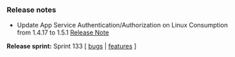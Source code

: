 ### Release notes

<!-- Please add your release notes in the following format:
- My change description (#PR)
-->
- Update App Service Authentication/Authorization on Linux Consumption from 1.4.17 to 1.5.1 [Release Note](https://github.com/Azure/app-service-announcements/issues/406)

**Release sprint:** Sprint 133
[ [bugs](https://github.com/Azure/azure-functions-host/issues?q=is%3Aissue+milestone%3A%22Functions+Sprint+133%22+label%3Abug+is%3Aclosed) | [features](https://github.com/Azure/azure-functions-host/issues?q=is%3Aissue+milestone%3A%22Functions+Sprint+133%22+label%3Afeature+is%3Aclosed) ]
